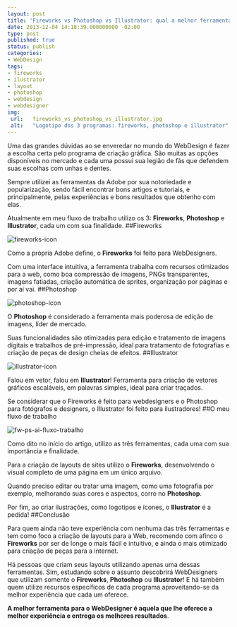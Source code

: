 ```yaml
---
layout: post
title: 'Fireworks vs Photoshop vs Illustrator: qual a melhor ferramenta para o WebDesigner?'
date: 2013-12-04 14:18:39.000000000 -02:00
type: post
published: true
status: publish
categories:
- WebDesign
tags:
- fireworks
- ilustrator
- layout
- photoshop
- webdesign
- webdesigner
img:
 url:	fireworks_vs_photoshop_vs_illustrator.jpg
 alt:	"Logotipo dos 3 programas: fireworks, photoshop e illustrator"
---
```



Uma das grandes dúvidas ao se enveredar no mundo do WebDesign é fazer a escolha certa pelo programa de criação gráfica. São muitas as opções disponíveis no mercado e cada uma possui sua legião de fãs que defendem suas escolhas com unhas e dentes.

Sempre utilizei as ferramentas da Adobe por sua notoriedade e popularização, sendo fácil encontrar bons artigos e tutoriais, e principalmente, pelas experiências e bons resultados que obtenho com elas.

Atualmente em meu fluxo de trabalho utilizo os 3: <strong>Fireworks</strong>, <strong>Photoshop</strong> e <strong>Illustrator</strong>, cada um com sua finalidade.
##Fireworks

<img alt="fireworks-icon" src="{{ site.baseurl }}/assets/imgs/fireworks-icon.jpg"/>

Como a própria Adobe define, o <strong>Fireworks</strong> foi feito para WebDesigners.

Com uma interface intuitiva, a ferramenta trabalha com recursos otimizados para a web, como boa compressão de imagens, PNGs transparentes, imagens fatiadas, criação automática de sprites, organização por páginas e por aí vai.
##Photoshop

<img alt="photoshop-icon" src="{{ site.baseurl }}/assets/imgs/photoshop-icon.jpg"/>

O <strong>Photoshop</strong> é considerado a ferramenta mais poderosa de edição de imagens, líder de mercado.

Suas funcionalidades são otimizadas para edição e tratamento de imagens digitais e trabalhos de pré-impressão, ideal para tratamento de fotografias e criação de peças de design cheias de efeitos.
##Illustrator

<img alt="illustrator-icon" src="{{ site.baseurl }}/assets/imgs/illustrator-icon.jpg"/>

Falou em vetor, falou em <strong>Illustrator</strong>! Ferramenta para criação de vetores gráficos escaláveis, em palavras simples, ideal para criar traçados.

Se considerar que o Fireworks é feito para webdesigners e o Photoshop para fotógrafos e designers, o Illustrator foi feito para ilustradores!
##O meu fluxo de trabalho

<img alt="fw-ps-ai-fluxo-trabalho" src="{{ site.baseurl }}/assets/imgs/fw-ps-ai-quando-usar.jpg"/>

Como dito no início do artigo, utilizo as três ferramentas, cada uma com sua importância e finalidade.

Para a criação de layouts de sites utilizo o <strong>Fireworks</strong>, desenvolvendo o visual completo de uma página em um único arquivo.

Quando preciso editar ou tratar uma imagem, como uma fotografia por exemplo, melhorando suas cores e aspectos, corro no <strong>Photoshop</strong>.

Por fim, ao criar ilustrações, como logotipos e ícones, o <strong>Illustrator</strong> é a pedida!
##Conclusão

Para quem ainda não teve experiência com nenhuma das três ferramentas e tem como foco a criação de layouts para a Web, recomendo com afinco o <strong>Fireworks</strong> por ser de longe o mais fácil e intuitivo, e ainda o mais otimizado para criação de peças para a internet.

Há pessoas que criam seus layouts utilizando apenas uma dessas ferramentas. Sim, estudando sobre o assunto descobrirá WebDesigners que utilizam somente o <strong>Fireworks</strong>, <strong>Photoshop</strong> ou <strong>Illustrator</strong>! E há também quem utilize recursos específicos de cada programa aproveitando-se da melhor experiência que cada um oferece.

<strong>A melhor ferramenta para o WebDesigner é aquela que lhe oferece a melhor experiência e entrega os melhores resultados</strong>.
